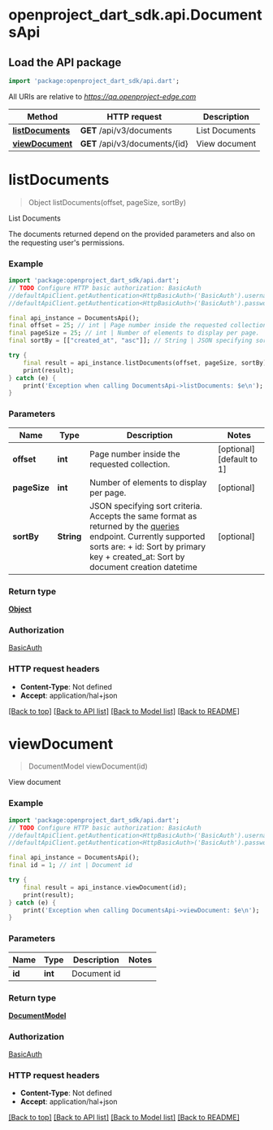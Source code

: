 # openproject_dart_sdk.api.DocumentsApi

## Load the API package
```dart
import 'package:openproject_dart_sdk/api.dart';
```

All URIs are relative to *https://qa.openproject-edge.com*

Method | HTTP request | Description
------------- | ------------- | -------------
[**listDocuments**](DocumentsApi.md#listdocuments) | **GET** /api/v3/documents | List Documents
[**viewDocument**](DocumentsApi.md#viewdocument) | **GET** /api/v3/documents/{id} | View document


# **listDocuments**
> Object listDocuments(offset, pageSize, sortBy)

List Documents

The documents returned depend on the provided parameters and also on the requesting user's permissions.

### Example
```dart
import 'package:openproject_dart_sdk/api.dart';
// TODO Configure HTTP basic authorization: BasicAuth
//defaultApiClient.getAuthentication<HttpBasicAuth>('BasicAuth').username = 'YOUR_USERNAME'
//defaultApiClient.getAuthentication<HttpBasicAuth>('BasicAuth').password = 'YOUR_PASSWORD';

final api_instance = DocumentsApi();
final offset = 25; // int | Page number inside the requested collection.
final pageSize = 25; // int | Number of elements to display per page.
final sortBy = [["created_at", "asc"]]; // String | JSON specifying sort criteria. Accepts the same format as returned by the [queries](https://www.openproject.org/docs/api/endpoints/queries/) endpoint. Currently supported sorts are:  + id: Sort by primary key  + created_at: Sort by document creation datetime

try {
    final result = api_instance.listDocuments(offset, pageSize, sortBy);
    print(result);
} catch (e) {
    print('Exception when calling DocumentsApi->listDocuments: $e\n');
}
```

### Parameters

Name | Type | Description  | Notes
------------- | ------------- | ------------- | -------------
 **offset** | **int**| Page number inside the requested collection. | [optional] [default to 1]
 **pageSize** | **int**| Number of elements to display per page. | [optional] 
 **sortBy** | **String**| JSON specifying sort criteria. Accepts the same format as returned by the [queries](https://www.openproject.org/docs/api/endpoints/queries/) endpoint. Currently supported sorts are:  + id: Sort by primary key  + created_at: Sort by document creation datetime | [optional] 

### Return type

[**Object**](Object.md)

### Authorization

[BasicAuth](../README.md#BasicAuth)

### HTTP request headers

 - **Content-Type**: Not defined
 - **Accept**: application/hal+json

[[Back to top]](#) [[Back to API list]](../README.md#documentation-for-api-endpoints) [[Back to Model list]](../README.md#documentation-for-models) [[Back to README]](../README.md)

# **viewDocument**
> DocumentModel viewDocument(id)

View document



### Example
```dart
import 'package:openproject_dart_sdk/api.dart';
// TODO Configure HTTP basic authorization: BasicAuth
//defaultApiClient.getAuthentication<HttpBasicAuth>('BasicAuth').username = 'YOUR_USERNAME'
//defaultApiClient.getAuthentication<HttpBasicAuth>('BasicAuth').password = 'YOUR_PASSWORD';

final api_instance = DocumentsApi();
final id = 1; // int | Document id

try {
    final result = api_instance.viewDocument(id);
    print(result);
} catch (e) {
    print('Exception when calling DocumentsApi->viewDocument: $e\n');
}
```

### Parameters

Name | Type | Description  | Notes
------------- | ------------- | ------------- | -------------
 **id** | **int**| Document id | 

### Return type

[**DocumentModel**](DocumentModel.md)

### Authorization

[BasicAuth](../README.md#BasicAuth)

### HTTP request headers

 - **Content-Type**: Not defined
 - **Accept**: application/hal+json

[[Back to top]](#) [[Back to API list]](../README.md#documentation-for-api-endpoints) [[Back to Model list]](../README.md#documentation-for-models) [[Back to README]](../README.md)

